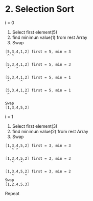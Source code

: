 # 2. Selection Sort


i = 0
1) Select first element(5) 
2) find minimun value(1) from rest Array
3) Swap
```
[5,3,4,1,2] first = 5, min = 3
 ^ ^

[5,3,4,1,2] first = 5, min = 3
 ^   ^

[5,3,4,1,2] first = 5, min = 1
 ^     ^

[5,3,4,1,2] first = 5, min = 1
 ^       ^

Swap
[1,3,4,5,2]
```

i = 1
1) Select first element(3) 
2) find minimun value(2) from rest Array
3) Swap

```
[1,3,4,5,2] first = 3, min = 3
   ^ ^

[1,3,4,5,2] first = 3, min = 3
   ^   ^

[1,3,4,5,2] first = 3, min = 2
   ^     ^
Swap
[1,2,4,5,3]
```

Repeat